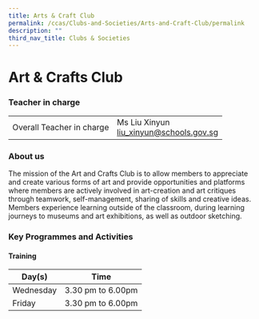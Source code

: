 ```yaml
---
title: Arts & Craft Club
permalink: /ccas/Clubs-and-Societies/Arts-and-Craft-Club/permalink
description: ""
third_nav_title: Clubs & Societies
---
```

Art & Crafts Club
=================

### Teacher in charge

|  |  |
|---|---|
| Overall Teacher in charge | Ms Liu Xinyun<br>liu_xinyun@schools.gov.sg |

### About us

The mission of the Art and Crafts Club is to allow members to appreciate and create various forms of art and provide opportunities and platforms where members are actively involved in art-creation and art critiques through teamwork, self-management, sharing of skills and creative ideas. Members experience learning outside of the classroom, during learning journeys to museums and art exhibitions, as well as outdoor sketching. 

### Key Programmes and Activities

#### Training

| Day(s) |  Time |
|---|---|
|  Wednesday | 3.30 pm to 6.00pm |
|  Friday |  3.30 pm to 6.00pm |